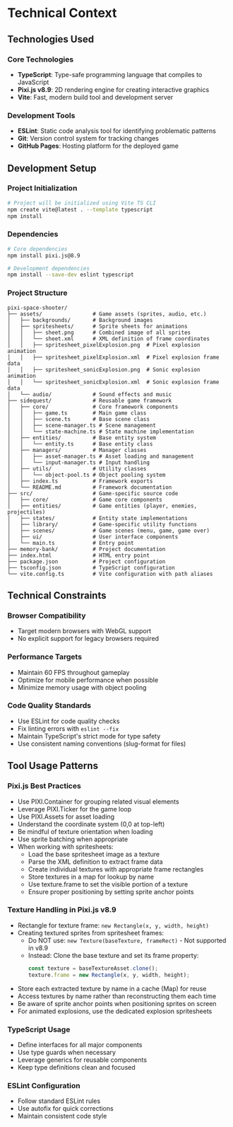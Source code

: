 # Technical Context

## Technologies Used

### Core Technologies
- **TypeScript**: Type-safe programming language that compiles to JavaScript
- **Pixi.js v8.9**: 2D rendering engine for creating interactive graphics
- **Vite**: Fast, modern build tool and development server

### Development Tools
- **ESLint**: Static code analysis tool for identifying problematic patterns
- **Git**: Version control system for tracking changes
- **GitHub Pages**: Hosting platform for the deployed game

## Development Setup

### Project Initialization
```bash
# Project will be initialized using Vite TS CLI
npm create vite@latest . --template typescript
npm install
```

### Dependencies
```bash
# Core dependencies
npm install pixi.js@8.9

# Development dependencies
npm install --save-dev eslint typescript
```

### Project Structure
```
pixi-space-shooter/
├── assets/                # Game assets (sprites, audio, etc.)
│   ├── backgrounds/       # Background images
│   ├── spritesheets/      # Sprite sheets for animations
│   │   ├── sheet.png      # Combined image of all sprites
│   │   └── sheet.xml      # XML definition of frame coordinates
│   │   ├── spritesheet_pixelExplosion.png  # Pixel explosion animation
│   │   ├── spritesheet_pixelExplosion.xml  # Pixel explosion frame data
│   │   ├── spritesheet_sonicExplosion.png  # Sonic explosion animation
│   │   └── spritesheet_sonicExplosion.xml  # Sonic explosion frame data
│   └── audio/             # Sound effects and music
├── sidequest/             # Reusable game framework
│   ├── core/              # Core framework components
│   │   ├── game.ts        # Main game class
│   │   ├── scene.ts       # Base scene class
│   │   ├── scene-manager.ts # Scene management
│   │   └── state-machine.ts # State machine implementation
│   ├── entities/          # Base entity system
│   │   └── entity.ts      # Base entity class
│   ├── managers/          # Manager classes
│   │   ├── asset-manager.ts # Asset loading and management
│   │   └── input-manager.ts # Input handling
│   ├── utils/             # Utility classes
│   │   └── object-pool.ts # Object pooling system
│   ├── index.ts           # Framework exports
│   └── README.md          # Framework documentation
├── src/                   # Game-specific source code
│   ├── core/              # Game core components
│   ├── entities/          # Game entities (player, enemies, projectiles)
│   ├── states/            # Entity state implementations
│   ├── library/           # Game-specific utility functions
│   ├── scenes/            # Game scenes (menu, game, game over)
│   ├── ui/                # User interface components
│   └── main.ts            # Entry point
├── memory-bank/           # Project documentation
├── index.html             # HTML entry point
├── package.json           # Project configuration
├── tsconfig.json          # TypeScript configuration
└── vite.config.ts         # Vite configuration with path aliases
```

## Technical Constraints

### Browser Compatibility
- Target modern browsers with WebGL support
- No explicit support for legacy browsers required

### Performance Targets
- Maintain 60 FPS throughout gameplay
- Optimize for mobile performance when possible
- Minimize memory usage with object pooling

### Code Quality Standards
- Use ESLint for code quality checks
- Fix linting errors with `eslint --fix`
- Maintain TypeScript's strict mode for type safety
- Use consistent naming conventions (slug-format for files)

## Tool Usage Patterns

### Pixi.js Best Practices
- Use PIXI.Container for grouping related visual elements
- Leverage PIXI.Ticker for the game loop
- Use PIXI.Assets for asset loading
- Understand the coordinate system (0,0 at top-left)
- Be mindful of texture orientation when loading
- Use sprite batching when appropriate
- When working with spritesheets:
  - Load the base spritesheet image as a texture
  - Parse the XML definition to extract frame data
  - Create individual textures with appropriate frame rectangles
  - Store textures in a map for lookup by name
  - Use texture.frame to set the visible portion of a texture
  - Ensure proper positioning by setting sprite anchor points

### Texture Handling in Pixi.js v8.9
- Rectangle for texture frame: `new Rectangle(x, y, width, height)`
- Creating textured sprites from spritesheet frames:
  - Do NOT use: `new Texture(baseTexture, frameRect)` - Not supported in v8.9
  - Instead: Clone the base texture and set its frame property:
    ```typescript
    const texture = baseTextureAsset.clone();
    texture.frame = new Rectangle(x, y, width, height);
    ```
- Store each extracted texture by name in a cache (Map) for reuse
- Access textures by name rather than reconstructing them each time
- Be aware of sprite anchor points when positioning sprites on screen
- For animated explosions, use the dedicated explosion spritesheets

### TypeScript Usage
- Define interfaces for all major components
- Use type guards when necessary
- Leverage generics for reusable components
- Keep type definitions clean and focused

### ESLint Configuration
- Follow standard ESLint rules
- Use autofix for quick corrections
- Maintain consistent code style 